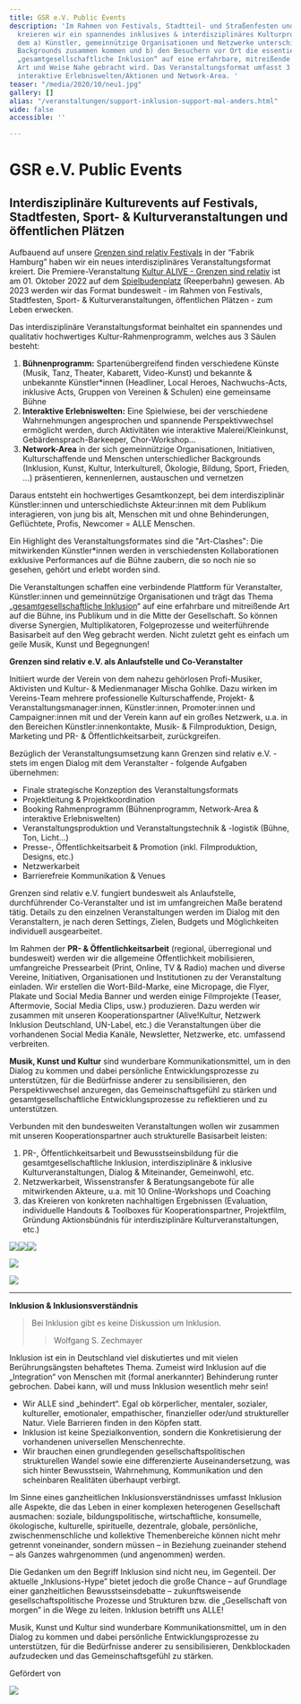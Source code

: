 ```yaml
---
title: GSR e.V. Public Events
description: 'Im Rahmen von Festivals, Stadtteil- und Straßenfesten und Sport- & Kulturveranstaltungen
  kreieren wir ein spannendes inklusives & interdisziplinäres Kulturprogramm, bei
  dem a) Künstler, gemeinnützige Organisationen und Netzwerke unterschiedlichster
  Backgrounds zusammen kommen und b) den Besuchern vor Ort die essentielle Thematik
  „gesamtgesellschaftliche Inklusion“ auf eine erfahrbare, mitreißende und künstlerische
  Art und Weise Nahe gebracht wird. Das Veranstaltungsformat umfasst 3 Säulen: Bühnen-Performance,
  interaktive Erlebniswelten/Aktionen und Network-Area. '
teaser: "/media/2020/10/neu1.jpg"
gallery: []
alias: "/veranstaltungen/support-inklusion-support-mal-anders.html"
wide: false
accessible: ''

---
```

# GSR e.V. Public Events

## Interdisziplinäre Kulturevents auf Festivals, Stadtfesten, Sport- & Kulturveranstaltungen und öffentlichen Plätzen

Aufbauend auf unsere [Grenzen sind relativ Festivals](https://www.grenzensindrelativ.de/aktivitaeten/projekte-und-veranstaltungen/veranstaltungsformate-fuer-dein-event/review-grenzen-sind-relativ-festivals-2017-2019) in der “Fabrik Hamburg” haben wir ein neues interdisziplinäres Veranstaltungsformat kreiert. Die Premiere-Veranstaltung [Kultur ALIVE - Grenzen sind relativ](https://www.grenzensindrelativ.de/aktivitaeten/projekte-und-veranstaltungen/veranstaltungsformate-fuer-dein-event/kultur-alive-grenzen-sind-relativ-sa.1.10.22-spielbudenplatz-reeperbahn-hamburg) ist am 01. Oktober 2022 auf dem [Spielbudenplatz](https://spielbudenplatz.eu/) (Reeperbahn) gewesen. Ab 2023 werden wir das Format bundesweit - im Rahmen von Festivals, Stadtfesten, Sport- & Kulturveranstaltungen, öffentlichen Plätzen - zum Leben erwecken.

Das interdisziplinäre Veranstaltungsformat beinhaltet ein spannendes und qualitativ hochwertiges Kultur-Rahmenprogramm, welches aus 3 Säulen besteht:

1. **Bühnenprogramm:** Spartenübergreifend finden verschiedene Künste (Musik, Tanz, Theater, Kabarett, Video-Kunst) und bekannte & unbekannte Künstler*innen (Headliner, Local Heroes, Nachwuchs-Acts, inklusive Acts, Gruppen von Vereinen & Schulen) eine gemeinsame Bühne
2. **Interaktive Erlebniswelten:** Eine Spielwiese, bei der verschiedene Wahrnehmungen angesprochen und spannende Perspektivwechsel ermöglicht werden, durch Aktivitäten wie interaktive Malerei/Kleinkunst, Gebärdensprach-Barkeeper, Chor-Workshop...
3. **Network-Area** in der sich gemeinnützige Organisationen, Initiativen, Kulturschaffende und Menschen unterschiedlicher Backgrounds (Inklusion, Kunst, Kultur, Interkulturell, Ökologie, Bildung, Sport, Frieden, ...) präsentieren, kennenlernen, austauschen und vernetzen

Daraus entsteht ein hochwertiges Gesamtkonzept, bei dem interdisziplinär Künstler:innen und unterschiedlichste Akteur:innen mit dem Publikum interagieren, von jung bis alt, Menschen mit und ohne Behinderungen, Geflüchtete, Profis, Newcomer = ALLE Menschen.

Ein Highlight des Veranstaltungsformates sind die "Art-Clashes": Die mitwirkenden Künstler*innen werden in verschiedensten Kollaborationen exklusive Performances auf die Bühne zaubern, die so noch nie so gesehen, gehört und erlebt worden sind.

Die Veranstaltungen schaffen eine verbindende Plattform für Veranstalter, Künstler:innen und gemeinnützige Organisationen und trägt das Thema „[gesamtgesellschaftliche Inklusion](/ueber-uns/herleitung.html)“ auf eine erfahrbare und mitreißende Art auf die Bühne, ins Publikum und in die Mitte der Gesellschaft. So können diverse Synergien, Multiplikatoren, Folgeprozesse und weiterführende Basisarbeit auf den Weg gebracht werden. Nicht zuletzt geht es einfach um geile Musik, Kunst und Begegnungen!

**Grenzen sind relativ e.V. als Anlaufstelle und Co-Veranstalter**

Initiiert wurde der Verein von dem nahezu gehörlosen Profi-Musiker, Aktivisten und Kultur- & Medienmanager Mischa Gohlke. Dazu wirken im Vereins-Team mehrere professionelle Kulturschaffende, Projekt- & Veranstaltungsmanager:innen, Künstler:innen, Promoter:innen und Campaigner:innen mit und der Verein kann auf ein großes Netzwerk, u.a. in den Bereichen Künstler:innenkontakte, Musik- & Filmproduktion, Design, Marketing und PR- & Öffentlichkeitsarbeit, zurückgreifen.

Bezüglich der Veranstaltungsumsetzung kann Grenzen sind relativ e.V. - stets im engen Dialog mit dem Veranstalter - folgende Aufgaben übernehmen:

* Finale strategische Konzeption des Veranstaltungsformats
* Projektleitung & Projektkoordination
* Booking Rahmenprogramm (Bühnenprogramm, Network-Area & interaktive Erlebniswelten)
* Veranstaltungsproduktion und Veranstaltungstechnik & -logistik (Bühne, Ton, Licht...)
* Presse-, Öffentlichkeitsarbeit & Promotion (inkl. Filmproduktion, Designs, etc.)
* Netzwerkarbeit
* Barrierefreie Kommunikation & Venues

Grenzen sind relativ e.V. fungiert bundesweit als Anlaufstelle, durchführender Co-Veranstalter und ist im umfangreichen Maße beratend tätig. Details zu den einzelnen Veranstaltungen werden im Dialog mit den Veranstaltern, je nach deren Settings, Zielen, Budgets und Möglichkeiten individuell ausgearbeitet.

Im Rahmen der **PR- & Öffentlichkeitsarbeit** (regional, überregional und bundesweit) werden wir die allgemeine Öffentlichkeit mobilisieren, umfangreiche Pressearbeit (Print, Online, TV & Radio) machen und diverse Vereine, Initiativen, Organisationen und Institutionen zu der Veranstaltung einladen. Wir erstellen die Wort-Bild-Marke, eine Micropage, die Flyer, Plakate und Social Media Banner und werden einige Filmprojekte (Teaser, Aftermovie, Social Media Clips, usw.) produzieren. Dazu werden wir zusammen mit unseren Kooperationspartner (Alive!Kultur, Netzwerk Inklusion Deutschland, UN-Label, etc.) die Veranstaltungen über die vorhandenen Social Media Kanäle, Newsletter, Netzwerke, etc. umfassend verbreiten.

**Musik, Kunst und Kultur** sind wunderbare Kommunikationsmittel, um in den Dialog zu kommen und dabei persönliche Entwicklungsprozesse zu unterstützen, für die Bedürfnisse anderer zu sensibilisieren, den Perspektivwechsel anzuregen, das Gemeinschaftsgefühl zu stärken und gesamtgesellschaftliche Entwicklungsprozesse zu reflektieren und zu unterstützen.

Verbunden mit den bundesweiten Veranstaltungen wollen wir zusammen mit unseren Kooperationspartner auch strukturelle Basisarbeit leisten:

1. PR-, Öffentlichkeitsarbeit und Bewusstseinsbildung für die gesamtgesellschaftliche Inklusion, interdisziplinäre & inklusive Kulturveranstaltungen, Dialog & Miteinander, Gemeinwohl, etc.
2. Netzwerkarbeit, Wissenstransfer & Beratungsangebote für alle mitwirkenden Akteure, u.a. mit 10 Online-Workshops und Coaching
3. das Kreieren von konkreten nachhaltigen Ergebnissen (Evaluation, individuelle Handouts & Toolboxes für Kooperationspartner, Projektfilm, Gründung Aktionsbündnis für interdisziplinäre Kulturveranstaltungen, etc.)

<gallery>

![](/media/2020/10/neu1.jpg)![](/media/2020/10/asv-festival-_-anderssein-vereint-_-foto-by-marie-tabuena-_-online.jpg)![](/media/2020/10/hoffenheim1.png)

![](/media/2015/07/NDR-Inklusionsfackel3.jpg)

![](/media/2015/07/NDR-Inklusionsfackel.jpg)</gallery>

***

**Inklusion & Inklusionsverständnis**

> Bei Inklusion gibt es keine Diskussion um Inklusion.
>
> > Wolfgang S. Zechmayer

Inklusion ist ein in Deutschland viel diskutiertes und mit vielen Berührungsängsten behaftetes Thema. Zumeist wird Inklusion auf die „Integration“ von Menschen mit (formal anerkannter) Behinderung runter gebrochen. Dabei kann, will und muss Inklusion wesentlich mehr sein!

* Wir ALLE sind „behindert“. Egal ob körperlicher, mentaler, sozialer, kultureller, emotionaler, empathischer, finanzieller oder/und struktureller Natur. Viele Barrieren finden in den Köpfen statt.
* Inklusion ist keine Spezialkonvention, sondern die Konkretisierung der vorhandenen universellen Menschenrechte.
* Wir brauchen einen grundlegenden gesellschaftspolitischen strukturellen Wandel sowie eine differenzierte Auseinandersetzung, was sich hinter Bewusstsein, Wahrnehmung, Kommunikation und den scheinbaren Realitäten überhaupt verbirgt.

Im Sinne eines ganzheitlichen Inklusionsverständnisses umfasst Inklusion alle Aspekte, die das Leben in einer komplexen heterogenen Gesellschaft ausmachen: soziale, bildungspolitische, wirtschaftliche, konsumelle, ökologische, kulturelle, spirituelle, dezentrale, globale, persönliche, zwischenmenschliche und kollektive Themenbereiche können nicht mehr getrennt voneinander, sondern müssen – in Beziehung zueinander stehend – als Ganzes wahrgenommen (und angenommen) werden.

Die Gedanken um den Begriff Inklusion sind nicht neu, im Gegenteil. Der aktuelle „Inklusions-Hype” bietet jedoch die große Chance – auf Grundlage einer ganzheitlichen Bewusstseinsdebatte – zukunftsweisende gesellschaftspolitische Prozesse und Strukturen bzw. die „Gesellschaft von morgen” in die Wege zu leiten. Inklusion betrifft uns ALLE!

Musik, Kunst und Kultur sind wunderbare Kommunikationsmittel, um in den Dialog zu kommen und dabei persönliche Entwicklungsprozesse zu unterstützen, für die Bedürfnisse anderer zu sensibilisieren, Denkblockaden aufzudecken und das Gemeinschaftsgefühl zu stärken.

Gefördert von

![](/media/2021/07/20170919100223-aktion_mensch_logo.svg)